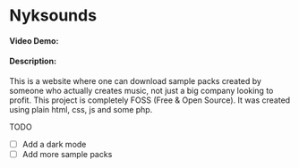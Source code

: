 # Nyksounds
#### Video Demo: 
#### Description:
This is a website where one can download sample packs created by someone who actually creates music, not just a big company looking to profit. This project is completely FOSS (Free & Open Source). It was created using plain html, css, js and some php.

TODO
- [ ] Add a dark mode
- [ ] Add more sample packs
